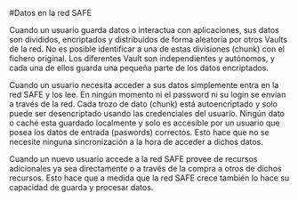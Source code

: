 #Datos en la red SAFE

Cuando un usuario guarda datos o interactua con aplicaciones, sus datos son divididos, encriptados y distribuidos de forma aleatoria por otros Vaults de la red. No es posible identificar a una de estas divisiones (chunk) con el fichero original. Los diferentes Vault son independientes y autónomos, y cada una de ellos guarda una pequeña parte de los datos encriptados.

Cuando un usuario necesita acceder a sus datos simplemente entra en la red SAFE y los lee. En ningún momento ni el password ni su login se envían a través de la red. Cada trozo de dato (chunk) está autoencriptado y solo puede ser desencriptado usando las credenciales del usuario. Ningún dato o caché esta guardado localmente y solo es accesible por un usuario que posea los datos de entrada (paswords) correctos. Esto hace que no se necesite ninguna sincronización a la hora de acceder a dichos datos.

Cuando un nuevo usuario accede a la red SAFE provee de recursos adicionales ya sea directamente o a través de la compra a otros de dichos recursos. Esto hace que a medida que la red SAFE crece también lo hace su capacidad de guarda y procesar datos.

